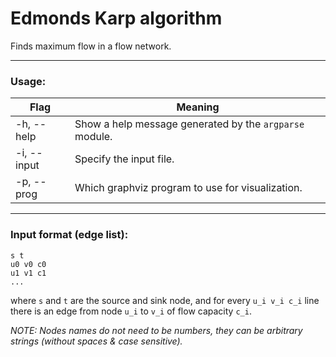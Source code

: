 # Edmonds Karp algorithm

Finds maximum flow in a flow network.
__________________________________________
### Usage:

| Flag      | Meaning |
| ----------- | ----------- |
| -h, --help      | Show a help message generated by the `argparse` module.       |
| -i, --input   | Specify the input file.        |
| -p, --prog   | Which graphviz program to use for visualization. |
__________________________________________

### Input format (edge list):
```
s t
u0 v0 c0
u1 v1 c1
...
```
where `s` and `t` are the source and sink node, and for every `u_i v_i c_i` line there is an edge from node `u_i` to `v_i` of flow capacity `c_i`. 

*NOTE: Nodes names do not need to be numbers, they can be arbitrary strings (without spaces & case sensitive).*










